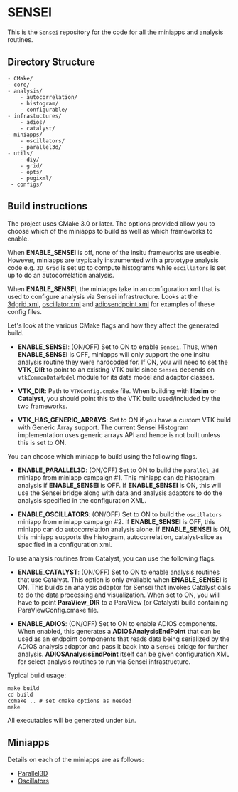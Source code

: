 SENSEI
======

This is the `Sensei` repository for the code for all the miniapps and analysis
routines.

Directory Structure
-------------------
    - CMake/
    - core/
    - analysis/
        - autocorrelation/
        - histogram/
        - configurable/
    - infrastuctures/
        - adios/
        - catalyst/
    - miniapps/
        - oscillators/
        - parallel3d/
    - utils/
        - diy/
        - grid/
        - opts/
        - pugixml/
     - configs/

Build instructions
---------------------

The project uses CMake 3.0 or later. The options provided allow you to choose
which of the miniapps to build as well as which frameworks to enable.

When **ENABLE_SENSEI** is off, none of the insitu frameworks are useable.
However, miniapps are trypically instrumented with a prototype analysis code
e.g. `3D_Grid` is set up to compute histograms while `oscillators` is set up to
do an autocorrelation analysis.

When **ENABLE_SENSEI**, the miniapps take in an configuration xml that is used
to configure analysis via Sensei infrastructure. Looks at the
[3dgrid.xml](configs/3dgrid.xml), [oscillator.xml](configs/oscillator.xml) and
[adiosendpoint.xml](configs/adiosendpoint.xml) for examples of these config
files.

Let's look at the various CMake flags and how they affect the generated build.

* **ENABLE_SENSEI**: (ON/OFF) Set to ON to enable `Sensei`.  Thus,
when **ENABLE_SENSEI** is OFF, miniapps will only support the one insitu analysis routine
they were hardcoded for. If ON, you will need to set the **VTK_DIR** to point to an existing VTK build since
`Sensei` depends on `vtkCommonDataModel` module for its data model and adaptor classes.

* **VTK_DIR**: Path to `VTKConfig.cmake` file. When building with **libsim** or **Catalyst**,
you should point this to the VTK build used/included by the two frameworks.

* **VTK_HAS_GENERIC_ARRAYS**: Set to ON if you have a custom VTK build with Generic Array support. The
current Sensei Histogram implementation uses generic arrays API and hence is not built unless
this is set to ON.

You can choose which miniapp to build using the following flags.

* **ENABLE_PARALLEL3D**: (ON/OFF) Set to ON to build the `parallel_3d` miniapp from miniapp campaign #1.
This miniapp can do histogram analysis if **ENABLE_SENSEI** is OFF. If **ENABLE_SENSEI** is ON, this will use the Sensei
bridge along with data and analysis adaptors to do the analysis specified in the configuration XML.

* **ENABLE_OSCILLATORS**: (ON/OFF) Set to ON to build the `oscillators` miniapp from miniapp campaign #2.
If **ENABLE_SENSEI** is OFF, this miniapp can do autocorrelation analysis alone. If **ENABLE_SENSEI** is ON, this miniapp supports the histogram,
autocorrelation, catalyst-slice as specified in a configuration xml.

To use analysis routines from Catalyst, you can use the following flags.

* **ENABLE_CATALYST**: (ON/OFF) Set to ON to enable analysis routines that use Catalyst. This option is
only available when **ENABLE_SENSEI** is ON. This builds an analysis adaptor for Sensei that invokes Catalyst calls
to do the data processing and visualization. When set to ON, you will have to point **ParaView_DIR** to a ParaView (or Catalyst) build
containing ParaViewConfig.cmake file.

* **ENABLE_ADIOS**: (ON/OFF) Set to ON to enable ADIOS components. When enabled,
this generates a **ADIOSAnalysisEndPoint** that can be used as an endpoint components
that reads data being serialized by the ADIOS analysis adaptor and pass it back
into a `Sensei` bridge for further analysis. **ADIOSAnalysisEndPoint** itself can be given
configuration XML for select analysis routines to run via Sensei infrastructure.

Typical build usage:

    make build
    cd build
    ccmake .. # set cmake options as needed
    make
    
All executables will be generated under `bin`.

Miniapps
---------
Details on each of the miniapps are as follows:

* [Parallel3D](miniapps/parallel3d/README.md)
* [Oscillators](miniapps/oscillators/README.md)


